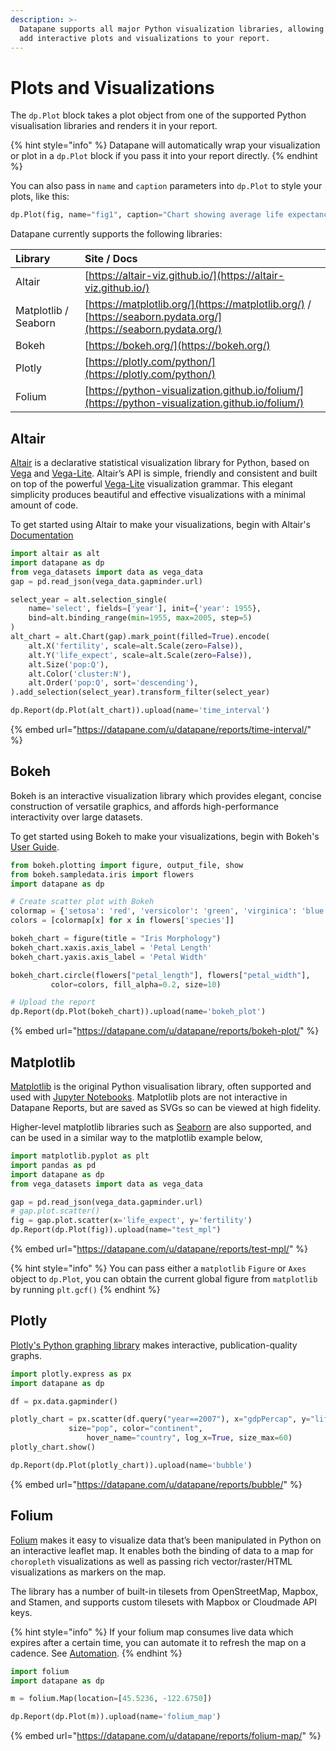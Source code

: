 ```yaml
---
description: >-
  Datapane supports all major Python visualization libraries, allowing you to
  add interactive plots and visualizations to your report.
---
```


# Plots and Visualizations

The `dp.Plot` block takes a plot object from one of the supported Python visualisation libraries and renders it in your report. 

{% hint style="info" %}
Datapane will automatically wrap your visualization or plot in a `dp.Plot` block if you pass it into your report directly.
{% endhint %}

You can also pass in  `name` and `caption` parameters into `dp.Plot` to style your plots, like this: 

```python
dp.Plot(fig, name="fig1", caption="Chart showing average life expectancy")
```

Datapane currently supports the following libraries:

| Library | Site / Docs |
| :--- | :--- |
| Altair | [https://altair-viz.github.io/](https://altair-viz.github.io/) |
| Matplotlib / Seaborn | [https://matplotlib.org/](https://matplotlib.org/) / [https://seaborn.pydata.org/](https://seaborn.pydata.org/) |
| Bokeh | [https://bokeh.org/](https://bokeh.org/) |
| Plotly | [https://plotly.com/python/](https://plotly.com/python/) |
| Folium | [https://python-visualization.github.io/folium/](https://python-visualization.github.io/folium/) |

## Altair

[Altair](https://altair-viz.github.io/) is a declarative statistical visualization library for Python, based on [Vega](http://vega.github.io/vega) and [Vega-Lite](http://vega.github.io/vega-lite). Altair’s API is simple, friendly and consistent and built on top of the powerful [Vega-Lite](http://vega.github.io/vega-lite) visualization grammar. This elegant simplicity produces beautiful and effective visualizations with a minimal amount of code.

To get started using Altair to make your visualizations, begin with Altair's [Documentation](https://altair-viz.github.io/)

```python
import altair as alt
import datapane as dp
from vega_datasets import data as vega_data
gap = pd.read_json(vega_data.gapminder.url)

select_year = alt.selection_single(
    name='select', fields=['year'], init={'year': 1955},
    bind=alt.binding_range(min=1955, max=2005, step=5)
)
alt_chart = alt.Chart(gap).mark_point(filled=True).encode(
    alt.X('fertility', scale=alt.Scale(zero=False)),
    alt.Y('life_expect', scale=alt.Scale(zero=False)),
    alt.Size('pop:Q'),
    alt.Color('cluster:N'),
    alt.Order('pop:Q', sort='descending'),
).add_selection(select_year).transform_filter(select_year)

dp.Report(dp.Plot(alt_chart)).upload(name='time_interval')
```

{% embed url="https://datapane.com/u/datapane/reports/time-interval/" %}

## Bokeh

Bokeh is an interactive visualization library which provides elegant, concise construction of versatile graphics, and affords high-performance interactivity over large datasets. 

To get started using Bokeh to make your visualizations, begin with Bokeh's [User Guide](https://docs.bokeh.org/en/latest/docs/user_guide.html#userguide).

```python
from bokeh.plotting import figure, output_file, show
from bokeh.sampledata.iris import flowers
import datapane as dp 

# Create scatter plot with Bokeh
colormap = {'setosa': 'red', 'versicolor': 'green', 'virginica': 'blue'}
colors = [colormap[x] for x in flowers['species']]

bokeh_chart = figure(title = "Iris Morphology")
bokeh_chart.xaxis.axis_label = 'Petal Length'
bokeh_chart.yaxis.axis_label = 'Petal Width'

bokeh_chart.circle(flowers["petal_length"], flowers["petal_width"],
         color=colors, fill_alpha=0.2, size=10)

# Upload the report
dp.Report(dp.Plot(bokeh_chart)).upload(name='bokeh_plot')
```

{% embed url="https://datapane.com/u/datapane/reports/bokeh-plot/" %}

## Matplotlib

[Matplotlib](https://matplotlib.org) is the original Python visualisation library, often supported and used with [Jupyter Notebooks](https://jupyter.org/). Matplotlib plots are not interactive in Datapane Reports, but are saved as SVGs so can be viewed at high fidelity.

Higher-level matplotlib libraries such as [Seaborn](https://seaborn.pydata.org/) are also supported, and can be used in a similar way to the matplotlib example below,

```python
import matplotlib.pyplot as plt
import pandas as pd
import datapane as dp
from vega_datasets import data as vega_data

gap = pd.read_json(vega_data.gapminder.url)
# gap.plot.scatter()
fig = gap.plot.scatter(x='life_expect', y='fertility')
dp.Report(dp.Plot(fig)).upload(name="test_mpl")
```

{% embed url="https://datapane.com/u/datapane/reports/test-mpl/" %}

{% hint style="info" %}
You can pass either a `matplotlib` `Figure` or `Axes` object to `dp.Plot`,  you can obtain the current global figure from `matplotlib` by running `plt.gcf()`
{% endhint %}

## Plotly

[Plotly's Python graphing library](https://plotly.com/python/) makes interactive, publication-quality graphs.

```python
import plotly.express as px
import datapane as dp

df = px.data.gapminder()

plotly_chart = px.scatter(df.query("year==2007"), x="gdpPercap", y="lifeExp",
	         size="pop", color="continent",
                 hover_name="country", log_x=True, size_max=60)
plotly_chart.show()

dp.Report(dp.Plot(plotly_chart)).upload(name='bubble')
```

{% embed url="https://datapane.com/u/datapane/reports/bubble/" %}

## Folium

[Folium](https://python-visualization.github.io/folium/) makes it easy to visualize data that’s been manipulated in Python on an interactive leaflet map. It enables both the binding of data to a map for `choropleth` visualizations as well as passing rich vector/raster/HTML visualizations as markers on the map.

The library has a number of built-in tilesets from OpenStreetMap, Mapbox, and Stamen, and supports custom tilesets with Mapbox or Cloudmade API keys. 

{% hint style="info" %}
If your folium map consumes live data which expires after a certain time, you can automate it to refresh the map on a cadence. See [Automation](../automation-with-github-actions.md).
{% endhint %}

```python
import folium
import datapane as dp 

m = folium.Map(location=[45.5236, -122.6750])

dp.Report(dp.Plot(m)).upload(name='folium_map')
```

{% embed url="https://datapane.com/u/datapane/reports/folium-map/" %}



